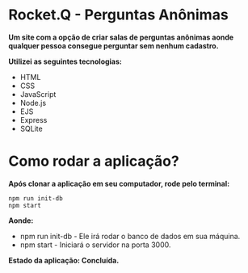 # Rocket.Q - Perguntas Anônimas

**Um site com a opção de criar salas de perguntas anônimas aonde qualquer pessoa consegue perguntar sem nenhum cadastro.**

**Utilizei as seguintes tecnologias:**

- HTML
- CSS
- JavaScript
- Node.js
- EJS
- Express
- SQLite

# Como rodar a aplicação?

**Após clonar a aplicação em seu computador, rode pelo terminal:**

```
npm run init-db
npm start

```

**Aonde:**

- npm run init-db - Ele irá rodar o banco de dados em sua máquina.
- npm start - Iniciará o servidor na porta 3000.

**Estado da aplicação: Concluída.**

